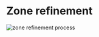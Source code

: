 ---
---

# Zone refinement

![zone refinement process](http://www.usd.edu/-/media/images/arts-and-sciences/physics/physicsundergrad.ashx)
